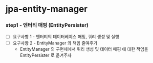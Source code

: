 # jpa-entity-manager

### step1 - 엔터티 매핑 (EntityPersister)

- [ ] 요구사항 1 - 엔터티의 데이터베이스 매핑, 쿼리 생성 및 실행
- [ ] 요구사항 2 - EntityManager 의 책임 줄여주기
  - EntityManager 의 구현체에서 쿼리 생성 및 데이터 매핑 에 대한 책임을 EntityPersister 로 옮겨주자
